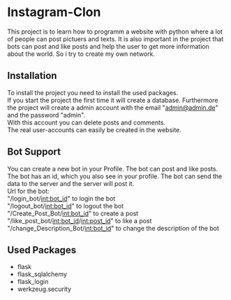 # Instagram-Clon
This project is to learn how to programm a website with python where a lot of people can post pictuers and texts.
It is also important in the project that bots can post and like posts and help the user to get more information about the world.
So i try to create my own network.

## Installation
To install the project you need to install the used packages. \
If you start the project the first time it will create a database.
Furthermore the project will create a admin account with the email "admin@admin.de" and the password "admin".\
With this account you can delete posts and comments.\
The real user-accounts can easily be created in the website.

## Bot Support
You can create a new bot in your Profile. The bot can post and like posts.
The bot has an id, which you also see in your profile.
The bot can send the data to the server and the server will post it.\
Url for the bot: \
"/login_bot/<int:bot_id>" to login the bot \
"/logout_bot/<int:bot_id>" to logout the bot \
"/Create_Post_Bot/<int:bot_id>" to create a post\
"/like_post_bot/<int:bot_id>/<int:post_id>" to like a post \
"/change_Description_Bot/<int:bot_id>" to change the description of the bot

## Used Packages
- flask
- flask_sqlalchemy
- flask_login
- werkzeug.security
